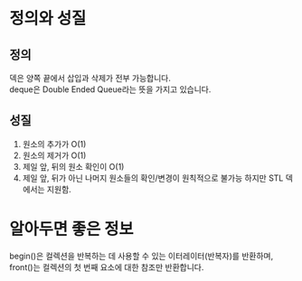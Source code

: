 # 정의와 성질
## 정의
덱은 양쪽 끝에서 삽입과 삭제가 전부 가능합니다. 
<br>deque은 Double Ended Queue라는 뜻을 가지고 있습니다.

## 성질
1. 원소의 추가가 O(1)
2. 원소의 제거가 O(1)
3. 제일 앞, 뒤의 원소 확인이 O(1)
4. 제일 앞, 뒤가 아닌 나머지 원소들의 확인/변경이 원칙적으로 불가능
하지만 STL 덱에서는 지원함.

# 알아두면 좋은 정보
begin()은 컬렉션을 반복하는 데 사용할 수 있는 이터레이터(반복자)를 반환하며, front()는 컬렉션의 첫 번째 요소에 대한 참조만 반환합니다.